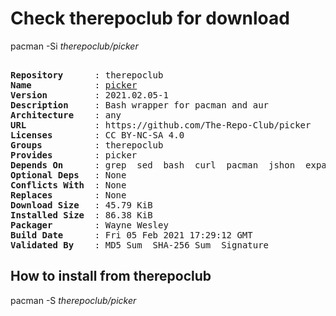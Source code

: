 # Check therepoclub for download

pacman -Si *therepoclub/picker*

<div class="highlight"><pre class="highlight"><text>
<b>Repository</b>      : therepoclub
<b>Name</b>            : <a href="../../x86_64/picker-2021.02.05-1-any.pkg.tar.zst">picker</a>
<b>Version</b>         : 2021.02.05-1
<b>Description</b>     : Bash wrapper for pacman and aur
<b>Architecture</b>    : any
<b>URL</b>             : https://github.com/The-Repo-Club/picker
<b>Licenses</b>        : CC BY-NC-SA 4.0
<b>Groups</b>          : therepoclub
<b>Provides</b>        : picker
<b>Depends On</b>      : grep  sed  bash  curl  pacman  jshon  expac
<b>Optional Deps</b>   : None
<b>Conflicts With</b>  : None
<b>Replaces</b>        : None
<b>Download Size</b>   : 45.79 KiB
<b>Installed Size</b>  : 86.38 KiB
<b>Packager</b>        : Wayne Wesley <wayne6324@gmail.com>
<b>Build Date</b>      : Fri 05 Feb 2021 17:29:12 GMT
<b>Validated By</b>    : MD5 Sum  SHA-256 Sum  Signature
</text></pre></div>

## How to install from therepoclub

pacman -S *therepoclub/picker*
